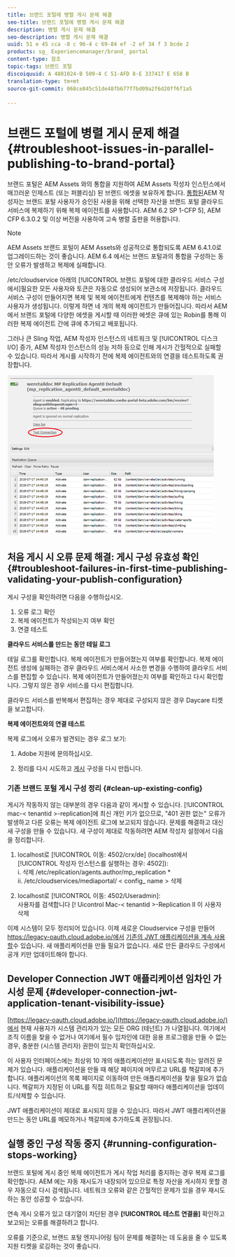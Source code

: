 ```yaml
---
title: 브랜드 포털에 병렬 게시 문제 해결
seo-title: 브랜드 포털에 병렬 게시 문제 해결
description: 병렬 게시 문제 해결
seo-description: 병렬 게시 문제 해결
uuid: 51 e 45 cca -8 c 96-4 c 69-84 ef -2 ef 34 f 3 bcde 2
products: sg_ Experiencemanager/brand_ portal
content-type: 참조
topic-tags: 브랜드 포털
discoiquuid: A 4801024-B 509-4 C 51-AFD 8-E 337417 E 658 B
translation-type: tm+mt
source-git-commit: 068ce845c51de48fb677f7bd09a2f6d20ff6f1a5

---
```



# 브랜드 포털에 병렬 게시 문제 해결 {#troubleshoot-issues-in-parallel-publishing-to-brand-portal}

브랜드 포털은 AEM Assets 와의 통합을 지원하여 AEM Assets 작성자 인스턴스에서 매끄러운 인제스트 (또는 퍼블리싱) 된 브랜드 에셋을 보유하게 합니다. [통합된](https://helpx.adobe.com/experience-manager/6-5/assets/using/brand-portal-configuring-integration.html)AEM 작성자는 브랜드 포털 사용자가 승인된 사용을 위해 선택한 자산을 브랜드 포털 클라우드 서비스에 복제하기 위해 복제 에이전트를 사용합니다. AEM 6.2 SP 1-CFP 5], AEM CFP 6.3.0.2 및 이상 버전을 사용하여 고속 병렬 출판을 허용합니다.

>[!NOTE]
>
>AEM Assets 브랜드 포털이 AEM Assets와 성공적으로 통합되도록 AEM 6.4.1.0로 업그레이드하는 것이 좋습니다. AEM 6.4 에서는 브랜드 포털과의 통합을 구성하는 동안 오류가 발생하고 복제에 실패합니다.

/etc/cloudservice 아래의 [!UICONTROL 브랜드 포털에 대한 클라우드 서비스 구성에서]필요한 모든 사용자와 토큰은 자동으로 생성되어 보관소에 저장됩니다. 클라우드 서비스 구성이 만들어지면 복제 및 복제 에이전트에게 컨텐츠를 복제해야 하는 서비스 사용자가 생성됩니다. 이렇게 하면 네 개의 복제 에이전트가 만들어집니다. 따라서 AEM에서 브랜드 포털에 다양한 에셋을 게시할 때 이러한 에셋은 큐에 있는 Robin를 통해 이러한 복제 에이전트 간에 큐에 추가되고 배포됩니다.

그러나 큰 Sling 작업, AEM 작성자 인스턴스의 네트워크 및 [!UICONTROL 디스크 I/O] 증가, AEM 작성자 인스턴스의 성능 저하 등으로 인해 게시가 간헐적으로 실패할 수 있습니다. 따라서 게시를 시작하기 전에 복제 에이전트와의 연결을 테스트하도록 권장합니다.

![](assets/test-connection.png)

## 처음 게시 시 오류 문제 해결: 게시 구성 유효성 확인 {#troubleshoot-failures-in-first-time-publishing-validating-your-publish-configuration}

게시 구성을 확인하려면 다음을 수행하십시오.

1. 오류 로그 확인
2. 복제 에이전트가 작성되는지 여부 확인
3. 연결 테스트

**클라우드 서비스를 만드는 동안 테일 로그**

테일 로그를 확인합니다. 복제 에이전트가 만들어졌는지 여부를 확인합니다. 복제 에이전트 생성에 실패하는 경우 클라우드 서비스에서 사소한 변경을 수행하여 클라우드 서비스를 편집할 수 있습니다. 복제 에이전트가 만들어졌는지 여부를 확인하고 다시 확인합니다. 그렇지 않은 경우 서비스를 다시 편집합니다.

클라우드 서비스를 반복해서 편집하는 경우 제대로 구성되지 않은 경우 Daycare 티켓을 보고합니다.

**복제 에이전트와의 연결 테스트**

복제 로그에서 오류가 발견되는 경우 로그 보기:

1. Adobe 지원에 문의하십시오.

2. 정리를 다시 시도하고 [게시](../using/troubleshoot-parallel-publishing.md#clean-up-existing-config) 구성을 다시 만듭니다.

<!--
Comment Type: remark
Last Modified By: Mini Gulati (mgulati)
Last Modified Date: 2018-06-21T22:56:21.256-0400
<p>?? check and compare public key. At times public key is different</p>
<p>?? another thing to check in /useradmin</p>
-->

### 기존 브랜드 포털 게시 구성 정리 {#clean-up-existing-config}

게시가 작동하지 않는 대부분의 경우 다음과 같이 게시할 수 있습니다. [!UICONTROL mac-&lt; tenantid &gt;-replication]에 최신 개인 키가 없으므로, "401 권한 없는" 오류가 발생하고 다른 오류는 복제 에이전트 로그에 보고되지 않습니다. 문제를 해결하고 대신 새 구성을 만들 수 있습니다. 새 구성이 제대로 작동하려면 AEM 작성자 설정에서 다음을 정리합니다.

1. localhost로 [!UICONTROL 이동: 4502/crx/de] (localhost에서 [!UICONTROL 작성자 인스턴스를 실행하는 경우: 4502]):\
   i. 삭제 /etc/replication/agents.author/mp_replication *\
   ii. /etc/cloudservices/mediaportal/ &lt; config_ name &gt; 삭제

2. localhost로 [!UICONTROL 이동: 4502/Useradmin]:\
   사용자를 검색합니다 [! Uicontrol Mac-&lt; tenantid &gt;-Replication
II 이 사용자 삭제

이제 시스템이 모두 정리되어 있습니다. 이제 새로운 Cloudservice 구성을 만들어 https://legacy-oauth.cloud.adobe.io/에서 [기존의 JWT 애플리케이션을 계속 사용할](https://legacy-oauth.cloud.adobe.io/)수 있습니다. 새 애플리케이션을 만들 필요가 없습니다. 새로 만든 클라우드 구성에서 공개 키만 업데이트해야 합니다.

## Developer Connection JWT 애플리케이션 임차인 가시성 문제 {#developer-connection-jwt-application-tenant-visibility-issue}

[https://legacy-oauth.cloud.adobe.io/](https://legacy-oauth.cloud.adobe.io/)에서 현재 사용자가 시스템 관리자가 있는 모든 ORG (테넌트) 가 나열됩니다. 여기에서 조직 이름을 찾을 수 없거나 여기에서 필수 임차인에 대한 응용 프로그램을 만들 수 없는 경우, 충분한 (시스템 관리자) 권한이 있는지 확인하십시오.

이 사용자 인터페이스에는 최상위 10 개의 애플리케이션만 표시되도록 하는 알려진 문제가 있습니다. 애플리케이션을 만들 때 해당 페이지에 머무르고 URL를 책갈피에 추가합니다. 애플리케이션의 목록 페이지로 이동하여 만든 애플리케이션을 찾을 필요가 없습니다. 책갈피가 지정된 이 URL를 직접 히트하고 필요할 때마다 애플리케이션을 업데이트/삭제할 수 있습니다.

JWT 애플리케이션이 제대로 표시되지 않을 수 있습니다. 따라서 JWT 애플리케이션을 만드는 동안 URL를 메모하거나 책갈피에 추가하도록 권장됩니다.

## 실행 중인 구성 작동 중지 {#running-configuration-stops-working}

<!--
Comment Type: draft

<p>If the running configuration stops working, either of the following two possibilities
<g class="gr_ gr_15 gr-alert gr_gramm gr_inline_cards gr_run_anim Grammar multiReplace" data-gr-id="15" id="15" style="font-size: 12px;">
are
</g> there:</p>
<p>1.
<g class="gr_ gr_14 gr-alert gr_gramm gr_inline_cards gr_run_anim Grammar only-ins doubleReplace replaceWithoutSep" data-gr-id="14" id="14">
Connection
</g> has failed, or</p>
<p>2. Publish has failed with permission to dam-replication-service denied, while connection has passed </p>
<p>If the connection has failed [1], the
<g class="gr_ gr_10 gr-alert gr_spell gr_inline_cards gr_run_anim ContextualSpelling ins-del multiReplace" data-gr-id="10" id="10">
fail safe
</g> way to fix it is to <a href="../using/troubleshoot-parallel-publishing.md#main-pars-header-1664955658">clean up</a> the existing Brand Portal publish configuration and recreate a publish configuration. </p>
<p>However, if the
<g class="gr_ gr_18 gr-alert gr_spell gr_inline_cards gr_run_anim ContextualSpelling" data-gr-id="18" id="18">
publish
</g> has failed with
<g class="gr_ gr_16 gr-alert gr_gramm gr_inline_cards gr_run_anim Grammar only-ins doubleReplace replaceWithoutSep" data-gr-id="16" id="16">
permission
</g> denied to dam-replication-service, raise a support ticket.</p>
-->

브랜드 포털에 게시 중인 복제 에이전트가 게시 작업 처리를 중지하는 경우 복제 로그를 확인합니다. AEM 에는 자동 재시도가 내장되어 있으므로 특정 자산을 게시하지 못할 경우 자동으로 다시 검색됩니다. 네트워크 오류와 같은 간헐적인 문제가 있을 경우 재시도하는 동안 성공할 수 있습니다.

연속 게시 오류가 있고 대기열이 차단된 경우 **[!UICONTROL 테스트 연결을]** 확인하고 보고되는 오류를 해결하려고 합니다.

오류를 기준으로, 브랜드 포털 엔지니어링 팀이 문제를 해결하는 데 도움을 줄 수 있도록 지원 티켓을 로깅하는 것이 좋습니다.
